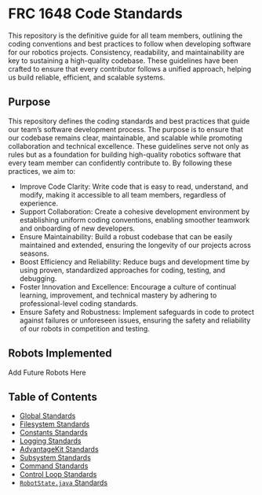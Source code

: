 # FRC 1648 Code Standards
This repository is the definitive guide for all team members, outlining the coding conventions and best practices to follow when developing software for our robotics projects. Consistency, readability, and maintainability are key to sustaining a high-quality codebase. These guidelines have been crafted to ensure that every contributor follows a unified approach, helping us build reliable, efficient, and scalable systems.

## Purpose
This repository defines the coding standards and best practices that guide our team’s software development process. The purpose is to ensure that our codebase remains clear, maintainable, and scalable while promoting collaboration and technical excellence. These guidelines serve not only as rules but as a foundation for building high-quality robotics software that every team member can confidently contribute to. By following these practices, we aim to:

* Improve Code Clarity: Write code that is easy to read, understand, and modify, making it accessible to all team members, regardless of experience.
* Support Collaboration: Create a cohesive development environment by establishing uniform coding conventions, enabling smoother teamwork and onboarding of new developers.
* Ensure Maintainability: Build a robust codebase that can be easily maintained and extended, ensuring the longevity of our projects across seasons.
* Boost Efficiency and Reliability: Reduce bugs and development time by using proven, standardized approaches for coding, testing, and debugging.
* Foster Innovation and Excellence: Encourage a culture of continual learning, improvement, and technical mastery by adhering to professional-level coding standards.
* Ensure Safety and Robustness: Implement safeguards in code to protect against failures or unforeseen issues, ensuring the safety and reliability of our robots in competition and testing.

## Robots Implemented
Add Future Robots Here

## Table of Contents
* [Global Standards](global-standards.md)
* [Filesystem Standards](filesystem-standards.md)
* [Constants Standards](constants-standards.md)
* [Logging Standards](logging-standards.md)
* [AdvantageKit Standards](advantagekit-standards.md)
* [Subsystem Standards](subsystem-standards.md)
* [Command Standards](commands-standards.md)
* [Control Loop Standards](control-loop-standards.md)
* [```RobotState.java``` Standards](robotstate-standards.md)
